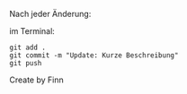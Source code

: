 

Nach jeder Änderung:


im Terminal:
   ```
   git add .
   git commit -m "Update: Kurze Beschreibung"
   git push
   ```

Create by Finn